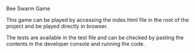 Bee Swarm Game

This game can be played by accessing the index.html file in the root of the project and be played directly in browser.

The tests are available in the test file and can be checked by pasting the contents in the developer console and running the code.
